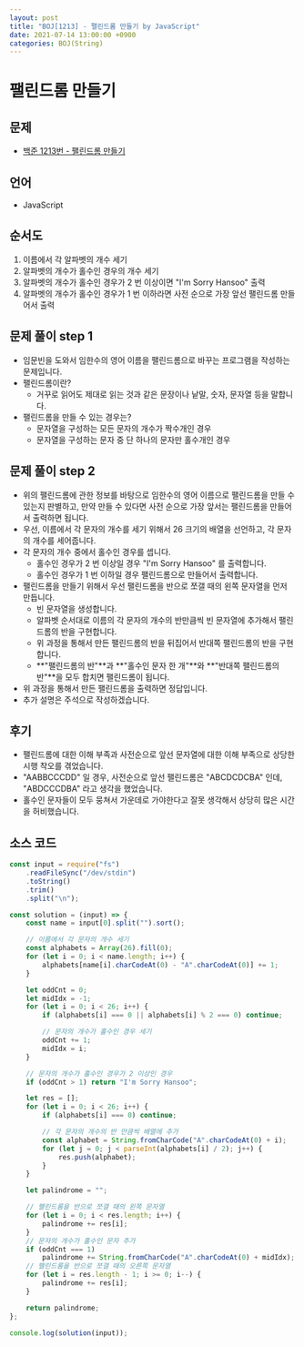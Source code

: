 ```yaml
---
layout: post
title: "BOJ[1213] - 팰린드롬 만들기 by JavaScript"
date: 2021-07-14 13:00:00 +0900
categories: BOJ(String)
---
```


# 팰린드롬 만들기

## 문제

- [백준 1213번 - 팰린드롬 만들기](https://www.acmicpc.net/problem/1213)

## 언어

- JavaScript

## 순서도

1. 이름에서 각 알파벳의 개수 세기
2. 알파벳의 개수가 홀수인 경우의 개수 세기
3. 알파벳의 개수가 홀수인 경우가 2 번 이상이면 "I'm Sorry Hansoo" 출력
4. 알파벳의 개수가 홀수인 경우가 1 번 이하라면 사전 순으로 가장 앞선 팰린드롬 만들어서 출력

## 문제 풀이 step 1

- 임문빈을 도와서 임한수의 영어 이름을 팰린드롬으로 바꾸는 프로그램을 작성하는 문제입니다.
- 팰린드롬이란?
  - 거꾸로 읽어도 제대로 읽는 것과 같은 문장이나 낱말, 숫자, 문자열 등을 말합니다.
- 팰린드롬을 만들 수 있는 경우는?
  - 문자열을 구성하는 모든 문자의 개수가 짝수개인 경우
  - 문자열을 구성하는 문자 중 단 하나의 문자만 홀수개인 경우

## 문제 풀이 step 2

- 위의 팰린드롬에 관한 정보를 바탕으로 임한수의 영어 이름으로 팰린드롬을 만들 수 있는지 판별하고, 만약 만들 수 있다면 사전 순으로 가장 앞서는 팰린드롬을 만들어서 출력하면 됩니다.
- 우선, 이름에서 각 문자의 개수를 세기 위해서 26 크기의 배열을 선언하고, 각 문자의 개수를 세어줍니다.
- 각 문자의 개수 중에서 홀수인 경우를 셉니다.
  - 홀수인 경우가 2 번 이상일 경우 "I'm Sorry Hansoo" 를 출력합니다.
  - 홀수인 경우가 1 번 이하일 경우 팰린드롬으로 만들어서 출력합니다.
- 팰린드롬을 만들기 위해서 우선 팰린드롬을 반으로 쪼갤 때의 왼쪽 문자열을 먼저 만듭니다.
  - 빈 문자열을 생성합니다.
  - 알파벳 순서대로 이름의 각 문자의 개수의 반만큼씩 빈 문자열에 추가해서 팰린드롬의 반을 구현합니다.
  - 위 과정을 통해서 만든 팰린드롬의 반을 뒤집어서 반대쪽 팰린드롬의 반을 구현합니다.
  - **"팰린드롬의 반"**과 **"홀수인 문자 한 개"**와 **"반대쪽 팰린드롬의 반"**을 모두 합치면 팰린드롬이 됩니다.
- 위 과정을 통해서 만든 팰린드롬을 출력하면 정답입니다.
- 추가 설명은 주석으로 작성하겠습니다.

## 후기

- 팰린드롬에 대한 이해 부족과 사전순으로 앞선 문자열에 대한 이해 부족으로 상당한 시행 착오를 겪었습니다.
- "AABBCCCDD" 일 경우, 사전순으로 앞선 팰린드롬은 "ABCDCDCBA" 인데, "ABDCCCDBA" 라고 생각을 했었습니다.
- 홀수인 문자들이 모두 뭉쳐서 가운데로 가야한다고 잘못 생각해서 상당히 많은 시간을 허비했습니다.

## 소스 코드

```jsx
const input = require("fs")
	.readFileSync("/dev/stdin")
	.toString()
	.trim()
	.split("\n");

const solution = (input) => {
	const name = input[0].split("").sort();

	// 이름에서 각 문자의 개수 세기
	const alphabets = Array(26).fill(0);
	for (let i = 0; i < name.length; i++) {
		alphabets[name[i].charCodeAt(0) - "A".charCodeAt(0)] += 1;
	}

	let oddCnt = 0;
	let midIdx = -1;
	for (let i = 0; i < 26; i++) {
		if (alphabets[i] === 0 || alphabets[i] % 2 === 0) continue;

		// 문자의 개수가 홀수인 경우 세기
		oddCnt += 1;
		midIdx = i;
	}

	// 문자의 개수가 홀수인 경우가 2 이상인 경우
	if (oddCnt > 1) return "I'm Sorry Hansoo";

	let res = [];
	for (let i = 0; i < 26; i++) {
		if (alphabets[i] === 0) continue;

		// 각 문자의 개수의 반 만큼씩 배열에 추가
		const alphabet = String.fromCharCode("A".charCodeAt(0) + i);
		for (let j = 0; j < parseInt(alphabets[i] / 2); j++) {
			res.push(alphabet);
		}
	}

	let palindrome = "";

	// 팰린드롬을 반으로 쪼갤 때의 왼쪽 문자열
	for (let i = 0; i < res.length; i++) {
		palindrome += res[i];
	}
	// 문자의 개수가 홀수인 문자 추가
	if (oddCnt === 1)
		palindrome += String.fromCharCode("A".charCodeAt(0) + midIdx);
	// 팰린드롬을 반으로 쪼갤 때의 오른쪽 문자열
	for (let i = res.length - 1; i >= 0; i--) {
		palindrome += res[i];
	}

	return palindrome;
};

console.log(solution(input));
```

